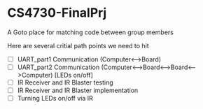 # CS4730-FinalPrj

A Goto place for matching code between group members


Here are several critial path points we need to hit
- [ ] UART_part1 Communication (Computer<-->Board)
- [ ] UART_part2 Communication (Computer<-->Board<-->Board<-->Computer) [LEDs on/off]
- [ ] IR Receiver and IR Blaster testing
- [ ] IR Receiver and IR Blaster implementation
- [ ] Turning LEDs on/off via IR

